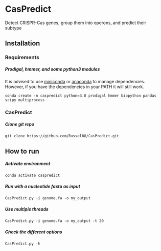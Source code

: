 # CasPredict

Detect CRISPR-Cas genes, group them into operons, and predict their subtype 

## Installation
### Requirements
##### Prodigal, hmmer, and some python3 modules
It is advised to use [miniconda](https://docs.conda.io/en/latest/miniconda.html) or [anaconda](https://www.anaconda.com/) to manage dependencies.
However, if you have the dependencies in your PATH it will still work.

`conda create -n caspredict python=3.8 prodigal hmmer biopython pandas scipy multiprocess`

### CasPredict
##### Clone git repo
`git clone https://github.com/Russel88/CasPredict.git`

## How to run
##### Activate environment
`conda activate caspredict`

##### Run with a nucleotide fasta as input
`CasPredict.py -i genome.fa -o my_output`

##### Use multiple threads
`CasPredict.py -i genome.fa -o my_output -t 20`

##### Check the different options
`CasPredict.py -h`
